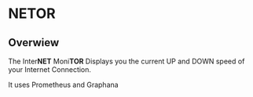 # NETOR

## Overwiew
The Inter**NET** Moni**TOR** Displays you the current UP and DOWN speed of your Internet Connection.

It uses Prometheus and Graphana

